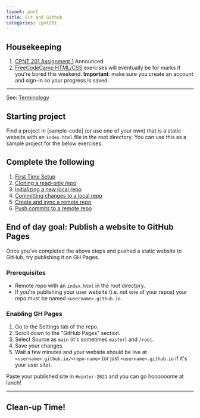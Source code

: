 ```yaml
---
layout: post
title: Git and Github
categories: cpnt201
---
```


## Housekeeping
1. [CPNT 201 Assignment 1](https://github.com/sait-wbdv/assessments/blob/master/cpnt201/) Announced
2. [FreeCodeCamp HTML/CSS](https://www.freecodecamp.org/learn/responsive-web-design/basic-html-and-html5/) exercises will eventually be for marks if you're bored this weekend. **Important**: make sure you create an account and sign-in so your progress is saved.

---

See: [Terminology]({{site.baseurl}}/cheatsheets/git-gh/#terms)

## Starting project
Find a project in [sample-code] (or use one of your own) that is a static website with an `index.html` file in the root directory. You can use this as a sample project for the below exercises.

## Complete the following
1. [First Time Setup]({{site.baseurl}}/cheatsheets/git-gh/setup)
2. [Cloning a read-only repo]({{site.baseurl}}/cheatsheets/git-gh/read-only-repo)
3. [Initializing a new local repo]({{site.baseurl}}/cheatsheets/git-gh/init-local)
4. [Committing changes to a local repo]({{site.baseurl}}/cheatsheets/git-gh/add-commit)
5. [Create and sync a remote repo]({{site.baseurl}}/cheatsheets/git-gh/sync-remote)
6. [Push commits to a remote repo]({{site.baseurl}}/cheatsheets/git-gh/push-remote)

## End of day goal: Publish a website to GitHub Pages
Once you've completed the above steps and pushed a static website to GitHub, try publishing it on GH Pages.

### Prerequisites
- Remote repo with an `index.html` in the root directory.
- If you're publishing your user website (i.e. not one of your repos) your repo must be named `<username>.github.io`.

### Enabling GH Pages
1. Go to the Settings tab of the repo.
2. Scroll down to the "GitHub Pages" section.
3. Select Source as `main` (it's sometimes `master`) and `/root`.
4. Save your changes.
5. Wait a few minutes and your website should be live at `<username>.github.io/<repo-name>` (or just `<username>.github.io` if it's your user site).

Paste your published site in `#winter-2021` and you can go hoooooome at lunch!

---

## Clean-up Time!